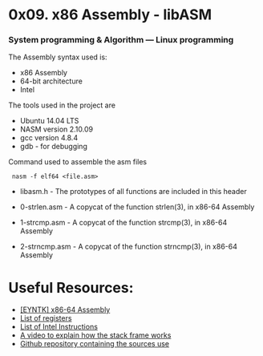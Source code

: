 # 0x09. x86 Assembly - libASM
### System programming & Algorithm ― Linux programming

The Assembly syntax used is:
* x86 Assembly
* 64-bit architecture
* Intel

The tools used in the project are
* Ubuntu 14.04 LTS
* NASM version 2.10.09
* gcc version 4.8.4
* gdb - for debugging

Command used to assemble the asm files
```
 nasm -f elf64 <file.asm>
```

* libasm.h - The prototypes of all  functions are included in this header

* 0-strlen.asm - A copycat of the function strlen(3), in x86-64 Assembly

* 1-strcmp.asm - A copycat of the function strcmp(3), in x86-64 Assembly

* 2-strncmp.asm - A copycat of the function strncmp(3), in x86-64 Assembly

# Useful Resources:
* [[EYNTK] x86-64 Assembly](https://intranet.hbtn.io/concepts/82)
* [List of registers](https://en.wikipedia.org/wiki/Processor_register)
* [List of Intel Instructions](http://www.penguin.cz/~literakl/intel/intel.html)
* [A video to explain how the stack frame works](https://www.youtube.com/watch?v=KRaJoeVXF_8)
* [Github repository containing the sources use](https://github.com/holbertonschool/0x09-libasm_concept)
